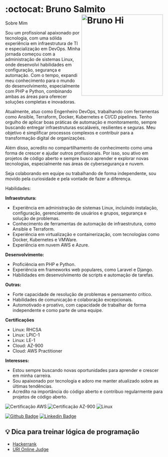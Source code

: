 # :octocat: Bruno Salmito<img src="https://user-images.githubusercontent.com/53089002/106663542-9c750280-6582-11eb-955f-3f104a54d206.png" width="260" alt="Bruno Hi" align="right" />

<!--
## Índice
- [Sobre Mim](#bruno-salmito)
- [Habilidades](#habilidades)
- [Interesses](#interesses)
- [Projetos](#projetos)
- [Certificações](#certificações)
-->
Sobre Mim

Sou um profissional apaixonado por tecnologia, com uma sólida experiência em infraestrutura de TI e especialização em DevOps. Minha jornada começou com a administração de sistemas Linux, onde desenvolvi habilidades em configuração, segurança e automação. Com o tempo, expandi meu conhecimento para o mundo do desenvolvimento, especialmente com PHP e Python, combinando ambas as áreas para oferecer soluções completas e inovadoras.

Atualmente, atuo como Engenheiro DevOps, trabalhando com ferramentas como Ansible, Terraform, Docker, Kubernetes e CI/CD pipelines. Tenho orgulho de aplicar boas práticas de automação e monitoramento, sempre buscando entregar infraestruturas escaláveis, resilientes e seguras. Meu objetivo é simplificar processos complexos e contribuir para a transformação digital de organizações.

Além disso, acredito no compartilhamento de conhecimento como uma forma de crescer e ajudar outros profissionais. Por isso, sou ativo em projetos de código aberto e sempre busco aprender e explorar novas tecnologias, especialmente nas áreas de cybersegurança e nuvem.

Seja colaborando em equipe ou trabalhando de forma independente, sou movido pela curiosidade e pela vontade de fazer a diferença.

Habilidades:

**Infraestrutura:**
* Experiência em administração de sistemas Linux, incluindo instalação, configuração, gerenciamento de usuários e grupos, segurança e solução de problemas.
* Conhecimento de ferramentas de automação de infraestrutura, como Ansible e Terraform.
* Experiência em virtualização e containerização, com tecnologias como Docker, Kubernetes e VMWare.
* Experiência em nuvem AWS e Azure.

**Desenvolvimento:**
* Proficiência em PHP e Python.
* Experiência em frameworks web populares, como Laravel e Django.
* Habilidades em desenvolvimento de scripts e automação de tarefas.

**Outras:**
* Forte capacidade de resolução de problemas e pensamento crítico.
* Habilidades de comunicação e colaboração excepcionais.
* Automotivado e proativo, com capacidade de trabalhar de forma independente e como parte de uma equipe.

**Certificações**
* Linux: RHCSA
* Linux: LPIC-1
* Linux: LE-1
* Cloud: AZ-900
* Cloud: AWS Practitioner

**Interesses:**
* Estou sempre buscando novas oportunidades para aprender e crescer em minha carreira.
* Sou apaixonado por tecnologia e adoro me manter atualizado sobre as últimas tendências.
* Acredito na importância do código aberto e contribuo regularmente para projetos de código aberto.

![Certificação AWS](https://img.shields.io/badge/AWS-Practitioner-yellow)
![Certificação AZ-900](https://img.shields.io/badge/AZ--900-Certified-blue)
![Linux](https://img.shields.io/badge/Linux-Administrator-important)

[![Github Badge](https://img.shields.io/badge/-Github-000?style=flat-square&logo=Github&logoColor=white)](https://github.com/bruno-salmito)
[![Linkedin Badge](https://img.shields.io/badge/-LinkedIn-blue?style=flat-square&logo)](https://www.linkedin.com/in/bruno-salmito-dev/)



<!--Desenvolvedor PHP JR, com conhecimentos em JS, MariaDB, HTML5 e CSS3, em busca de uma oportunidade para compartilhar meus conhecimentos, adquirir novos e juntos mudarmos a forma como as pessoas usam aplicações web.-->
<!--[![YouTube Badge](https://img.shields.io/badge/-YouTube-red?style=flat-square&logo=youtube&logoColor=white)](https://www.youtube.com/bruno-salmito)-->

<!--[![Youtube Badge](https://img.shields.io/badge/-Youtube-c14438?style=flat-square&logo=Youtube&logoColor=white)](https://www.youtube.com/channel/UCMbMKceN_PKlf6iSYzJzxLg)-->

<!--[![Github Badge](https://img.shields.io/badge/-CodePen-black?style=flat-square&logo=CodePen&logoColor=white)](https://CodePen.com/bruno-salmito)-->

##
<!--
![](https://img.shields.io/badge/‎-Linux-E95420?logo=linux&logoColor=white&style=plastic)
![](https://img.shields.io/badge/‎-PHP-181717?logo=php&logoColor=white&style=plastic)
![](https://img.shields.io/badge/‎-JavaScript-F7DF1E?logo=javascript&logoColor=white&style=plastic)
![](https://img.shields.io/badge/‎-HTML-CC342D?logo=html5&logoColor=white&style=plastic)
![](https://img.shields.io/badge/‎-CSS-1572B6?logo=css3&logoColor=white&style=plastic)
![](https://img.shields.io/badge/‎-NodeJS-339933?logo=Node.js&logoColor=white&style=plastic)
![](https://img.shields.io/badge/‎-Git-F05032?logo=git&logoColor=white&style=plastic)
![](https://img.shields.io/badge/‎-GitHub-181717?logo=github&logoColor=white&style=plastic)
![](https://img.shields.io/badge/‎-VS%20Code-007ACC?logo=visual-studio-code&logoColor=white&style=plastic)
-->


## 💡 Dica para treinar lógica de programação

- [Hackerrank](https://www.hackerrank.com/)
- [URI Online Judge](https://www.urionlinejudge.com.br/judge/en/login)


